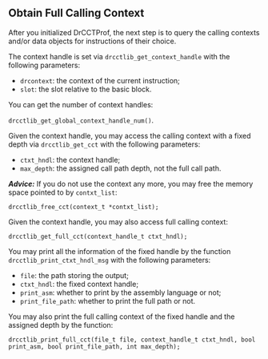 ## Obtain Full Calling Context

After you initialized DrCCTProf, the next step is to query the calling contexts and/or data objects for instructions of their choice.

The context handle is set via `drcctlib_get_context_handle` with the following parameters:
- `drcontext`: the context of the current instruction;
- `slot`: the slot relative to the basic block.

You can get the number of context handles:

`drcctlib_get_global_context_handle_num()`.

Given the context handle, you may access the calling context with a fixed depth via `drcctlib_get_cct` with the following parameters:
- `ctxt_hndl`: the context handle;
- `max_depth`: the assigned call path depth, not the full call path.

***Advice:***
If you do not use the context any more, you may free the memory space pointed to by `contxt_list`:

`drcctlib_free_cct(context_t *contxt_list);`

Given the context handle, you may also access full calling context:

 `drcctlib_get_full_cct(context_handle_t ctxt_hndl);`

You may print all the information of the fixed handle by the function `drcctlib_print_ctxt_hndl_msg` with the following parameters:
- `file`: the path storing the output;
- `ctxt_hndl`: the fixed context handle;
- `print_asm`: whether to print by the assembly language or not;
- `print_file_path`: whether to print the full path or not.

You may also print the full calling context of the fixed handle and the assigned depth by the function:

 `drcctlib_print_full_cct(file_t file, context_handle_t ctxt_hndl, bool print_asm, bool print_file_path, int max_depth);` 